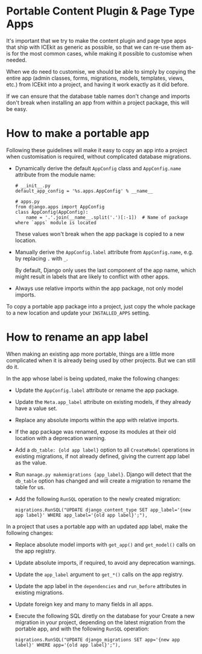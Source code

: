 # Portable Content Plugin & Page Type Apps

It's important that we try to make the content plugin and page type apps that
ship with ICEkit as generic as possible, so that we can re-use them as-is for
the most common cases, while making it possible to customise when needed.

When we do need to customise, we should be able to simply by copying the entire
app (admin classes, forms, migrations, models, templates, views, etc.) from
ICEkit into a project, and having it work exactly as it did before.

If we can ensure that the database table names don't change and imports don't
break when installing an app from within a project package, this will be easy.

# How to make a portable app

Following these guidelines will make it easy to copy an app into a project when
customisation is required, without complicated database migrations.

  * Dynamically derive the default `AppConfig` class and `AppConfig.name`
    attribute from the module name:

        # __init__.py
        default_app_config = '%s.apps.AppConfig' % __name__

        # apps.py
        from django.apps import AppConfig
        class AppConfig(AppConfig):
            name = '.'.join(__name__.split('.')[:-1])  # Name of package where `apps` module is located

    These values won't break when the app package is copied to a new location.

  * Manually derive the `AppConfig.label` attribute from `AppConfig.name`,
    e.g. by replacing `.` with `_`.

    By default, Django only uses the last component of the app name, which
    might result in labels that are likely to conflict with other apps.

  * Always use relative imports within the app package, not only model imports.

To copy a portable app package into a project, just copy the whole package to a
new location and update your `INSTALLED_APPS` setting.

# How to rename an app label

When making an existing app more portable, things are a little more complicated
when it is already being used by other projects. But we can still do it.

In the app whose label is being updated, make the following changes:

  * Update the `AppConfig.label` attribute or rename the app package.

  * Update the `Meta.app_label` attribute on existing models, if they already
    have a value set.

  * Replace any absolute imports within the app with relative imports.

  * If the app package was renamed, expose its modules at their old location
    with a deprecation warning.

  * Add a `db_table: {old app label}` option to all `CreateModel` operations in
    existing migrations, if not already defined, giving the current app label
    as the value.

  * Run `manage.py makemigrations {app_label}`. Django will detect that the
    `db_table` option has changed and will create a migration to rename the
    table for us.

  * Add the following `RunSQL` operation to the newly created migration:

        migrations.RunSQL("UPDATE django_content_type SET app_label='{new app label}' WHERE app_label='{old app label}';"),

In a project that uses a portable app with an updated app label, make the
following changes:

  * Replace absolute model imports with `get_app()` and `get_model()` calls on
    the app registry.

  * Update absolute imports, if required, to avoid any deprecation warnings.

  * Update the `app_label` argument to `get_*()` calls on the app registry.

  * Update the app label in the `dependencies` and `run_before` attributes in
    existing migrations.

  * Update foreign key and many to many fields in all apps.

  * Execute the following SQL diretly on the database for your Create a new migration in your project, depending on the latest migration
    from the portable app, and with the following `RunSQL` operation:

        migrations.RunSQL("UPDATE django_migrations SET app='{new app label}' WHERE app='{old app label}';"),
